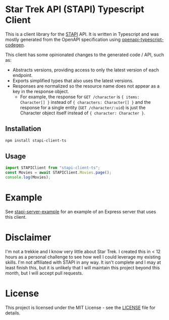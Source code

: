 # Star Trek API (STAPI) Typescript Client

This is a client library for the [STAPI](https://stapi.co) API. It is written in Typescript and was mostly generated from the OpenAPI specification using [openapi-typescript-codegen](https://github.com/ferdikoomen/openapi-typescript-codegen).

This client has some opinionated changes to the generated code / API, such as:
* Abstracts versions, providing access to only the latest version of each endpoint.
* Exports simplified types that also uses the latest versions.
* Responses are normalized so the resource name does not appear as a key in the response object.
  * For example, the response for `GET /character` is `{ items: Character[] }` instead of `{ characters: Character[] }` and the response for a single entity (`GET /character/:uid`) is just the Character object itself instead of `{ character: Character }`.

## Installation

```bash
npm install stapi-client-ts
```

## Usage

```typescript
import STAPIClient from "stapi-client-ts";
const Movies = await STAPIClient.Movies.page();
console.log(Movies);
```

# Example

See [stapi-server-example](https://github.com/Gooseus/stapi-server-example) for an example of an Express server that uses this client.

# Disclaimer

I'm not a trekkie and I know very little about Star Trek. I created this in < 12 hours as a personal challenge to see how well I could leverage my existing skills. I'm not affiliated with STAPI in any way. It isn't complete and I may at least finish this, but it is unlikely that I will maintain this project beyond this month, but I will accept pull requests.

# License

This project is licensed under the MIT License - see the [LICENSE](LICENSE) file for details.
